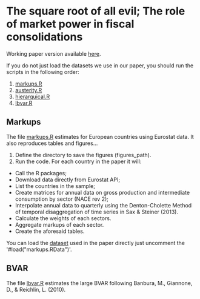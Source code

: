 # The square root of all evil; The role of market power in fiscal consolidations

Working paper version available [here]().

If you do not just load the datasets we use in our paper, you should run the scripts in the following order:

1) [markups.R](markups.R)
2) [austerity.R](austerity.R)
3) [hierarquical.R](hierarquical.R)
4) [lbvar.R](lbvar.R)

## Markups

The file [markups.R](markups.R) estimates for European countries using Eurostat data. It also reproduces tables and figures...

1) Define the directory to save the figures (figures_path).
2) Run the code. For each country in the paper it will:
* Call the R packages;
* Download data directly from Eurostat API;
* List the countries in the sample;
* Create matrices for annual data on gross production and intermediate consumption by sector (NACE rev 2);
* Interpolate annual data to quarterly using the Denton-Cholette Method of temporal disaggregation of time series in Sax & Steiner (2013).
* Calculate the weights of each sectors.
* Aggregate markups of each sector.
* Create the aforesaid tables.

You can load the [dataset](markups.RData) used in the paper directly just uncomment the '#load("markups.RData")'.

## BVAR

The file [lbvar.R](lbvar.R) estimates the large BVAR following Banbura, M., Giannone, D., & Reichlin, L. (2010).
